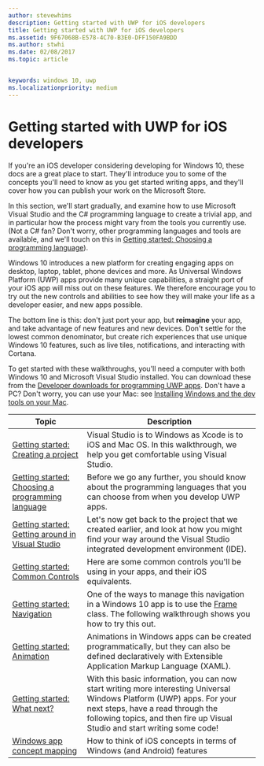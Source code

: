 ```yaml
---
author: stevewhims
description: Getting started with UWP for iOS developers
title: Getting started with UWP for iOS developers
ms.assetid: 9F67068B-E578-4C70-B3E0-DFF150FA9BDD
ms.author: stwhi
ms.date: 02/08/2017
ms.topic: article


keywords: windows 10, uwp
ms.localizationpriority: medium
---
```


# Getting started with UWP for iOS developers


If you're an iOS developer considering developing for Windows 10, these docs are a great place to start. They'll introduce you to some of the concepts you'll need to know as you get started writing apps, and they'll cover how you can publish your work on the Microsoft Store.

In this section, we'll start gradually, and examine how to use Microsoft Visual Studio and the C# programming language to create a trivial app, and in particular how the process might vary from the tools you currently use. (Not a C# fan? Don't worry, other programming languages and tools are available, and we'll touch on this in [Getting started: Choosing a programming language](getting-started-choosing-a-programming-language.md)).

Windows 10 introduces a new platform for creating engaging apps on desktop, laptop, tablet, phone devices and more. As Universal Windows Platform (UWP) apps provide many unique capabilities, a straight port of your iOS app will miss out on these features. We therefore encourage you to try out the new controls and abilities to see how they will make your life as a developer easier, and new apps possible.

The bottom line is this: don't just port your app, but **reimagine** your app, and take advantage of new features and new devices. Don't settle for the lowest common denominator, but create rich experiences that use unique Windows 10 features, such as live tiles, notifications, and interacting with Cortana.

To get started with these walkthroughs, you'll need a computer with both Windows 10 and Microsoft Visual Studio installed. You can download these from the [Developer downloads for programming UWP apps](https://developer.microsoft.com/en-us/windows/downloads). Don't have a PC? Don't worry, you can use your Mac: see [Installing Windows and the dev tools on your Mac](setting-up-your-mac-with-windows-10.md).

| Topic | Description |
|-------|-------------|
| [Getting started: Creating a project](getting-started-creating-a-project.md) | Visual Studio is to Windows as Xcode is to iOS and Mac OS. In this walkthrough, we help you get comfortable using Visual Studio. |
| [Getting started: Choosing a programming language](getting-started-choosing-a-programming-language.md) | Before we go any further, you should know about the programming languages that you can choose from when you develop UWP apps. |
| [Getting started: Getting around in Visual Studio](getting-started-getting-around-in-visual-studio.md) | Let's now get back to the project that we created earlier, and look at how you might find your way around the Visual Studio integrated development environment (IDE). |
| [Getting started: Common Controls](getting-started-common-controls.md) | Here are some common controls you'll be using in your apps, and their iOS equivalents. |
| [Getting started: Navigation](getting-started-navigation.md) | One of the ways to manage this navigation in a Windows 10 app is to use the [Frame](https://msdn.microsoft.com/library/windows/apps/br242682) class. The following walkthrough shows you how to try this out. |
| [Getting started: Animation](getting-started-animation.md) | Animations in Windows apps can be created programmatically, but they can also be defined declaratively with Extensible Application Markup Language (XAML). |
| [Getting started: What next?](getting-started-what-next.md) | With this basic information, you can now start writing more interesting Universal Windows Platform (UWP) apps. For your next steps, have a read through the following topics, and then fire up Visual Studio and start writing some code! |
| [Windows app concept mapping](https://msdn.microsoft.com//windows/uwp/porting/android-ios-uwp-map) | How to think of iOS concepts in terms of Windows (and Android) features |

 

 

 

